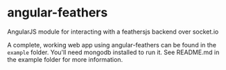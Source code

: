 angular-feathers
================

AngularJS module for interacting with a feathersjs backend over socket.io

A complete, working web app using angular-feathers can be found in the `example` folder. You'll need mongodb installed to run it. See README.md in the example folder for more information.



